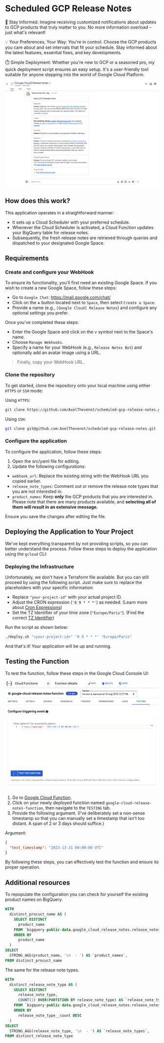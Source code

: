 # Scheduled GCP Release Notes

🌟 Stay Informed: Imagine receiving customized notifications about updates to GCP products that truly matter to you. No more information overload – just what's relevant!

💡 Your Preferences, Your Way: You're in control. Choose the GCP products you care about and set intervals that fit your schedule. Stay informed about the latest features, essential fixes, and key developments.

⏱️ Simple Deployment: Whether you're new to GCP or a seasoned pro, my quick deployment script ensures an easy setup. It's a user-friendly tool suitable for anyone stepping into the world of Google Cloud Platform.

![Card Sample](./img/card_sample.png)

## How does this work?

This application operates in a straightforward manner:
- It sets up a Cloud Scheduler with your preferred schedule.
- Whenever the Cloud Scheduler is activated, a Cloud Function updates your BigQuery table for release notes.
- Subsequently, the fresh release notes are retrieved through queries and dispatched to your designated Google Space.


## Requirements

### Create and configure your WebHook

To ensure its functionality, you'll first need an existing Google Space. 
If you wish to create a new Google Space, follow these steps:
- Go to `Google Chat`: https://mail.google.com/chat/
- Click on the `➕` button located next to `Space`, then select `Create a Space`.
- Provide a name (e.g., `[Google Cloud] Release Notes`) and configure any optional settings you prefer.

Once you've completed these steps:
- Enter the Google Space and click on the `ᐯ` symbol next to the Space's name.
- Choose `Manage Webhooks`.
- Specify a name for your WebHook (e.g., `Release Notes Bot`) and optionally add an avatar image using a URL.

> Finally, copy your WebHook URL.

### Clone the repository

To get started, clone the repository onto your local machine using either `HTTPS` or `SSH` mode:

Using `HTTPS`: 

```sh
git clone https://github.com/AxelThevenot/scheduled-gcp-release-notes.git
```

Using `SSH`:

```sh
git clone git@github.com:AxelThevenot/scheduled-gcp-release-notes.git
```

### Configure the application

To configure the application, follow these steps:

1. Open the src/yaml file for editing.
2. Update the following configurations:
- `webhook_url`: Replace the existing string with the WebHook URL you copied earlier.
- `release_note_types`: Comment out or remove the release note types that you are not interested in.
- `product_names`: Keep **only** the GCP products that you are interested in. Please note that there are many products available, and **selecting all of them will result in an extensive message.**

Ensure you save the changes after editing the file.

## Deploying the Application to Your Project

We've kept everything transparent by not providing scripts, so you can better understand the process. Follow these steps to deploy the application using the `gcloud` CLI:

### Deploying the Infrastructure

Unfortunately, we don't have a Terraform file available. But you can still proceed by using the following script. Just make sure to replace the placeholders with your specific information:

- Replace `"your-project-id"` with your actual project ID.
- Adjust the CRON expression (`'0 9 * * *'`) as needed. (Learn more about [Cron Expressions](https://cloud.google.com/scheduler/docs/configuring/cron-job-schedules))
- Set the TZ Identifier of your time zone (`"Europe/Paris"`). (Find the correct [TZ Identifier](https://en.wikipedia.org/wiki/List_of_tz_database_time_zones))

Run the script as shown below:

```sh
./deploy.sh "<your-project-id>" '0 9 * * *' "Europe/Paris"
```

And that's it! Your application will be up and running.

## Testing the Function

To test the function, follow these steps in the Google Cloud Console UI:

![Test Cloud Function](./img/test_cloud_function.png)


1. Go to [Google Cloud Function](https://console.cloud.google.com/functions/list).
2. Click on your newly deployed function named `google-cloud-release-notes-function`, then navigate to the `TESTING` tab.
3. Provide the following argument. (I've deliberately set a non-sense timestamp so that you can manually set a timestamp that isn't too distant. A span of 2 or 3 days should suffice.)

Argument:
```json
{
  "test_timestamp": "2023-13-31 00:00:00 UTC"
}
```

By following these steps, you can effectively test the function and ensure its proper operation.

## Additional resources

To repopulate the configuration you can check for yourself the existing product names on BigQuery.

```sql
WITH 
  distinct_procuct_name AS (
    SELECT DISTINCT
      product_name
    FROM `bigquery-public-data.google_cloud_release_notes.release_notes`
    ORDER BY
      product_name
  )
SELECT 
  STRING_AGG(product_name, '\n  - ') AS `product_names`,
FROM distinct_procuct_name
```

The same for the release note types.

```sql
WITH 
  distinct_release_note_type AS (
    SELECT DISTINCT
      release_note_type,
      COUNT(1) OVER(PARTITION BY release_note_type) AS `release_note_type__count`, 
    FROM `bigquery-public-data.google_cloud_release_notes.release_notes`
    ORDER BY
      release_note_type__count DESC
  )
SELECT 
  STRING_AGG(release_note_type, '\n  - ') AS `release_note_types`,
FROM distinct_release_note_type
```
